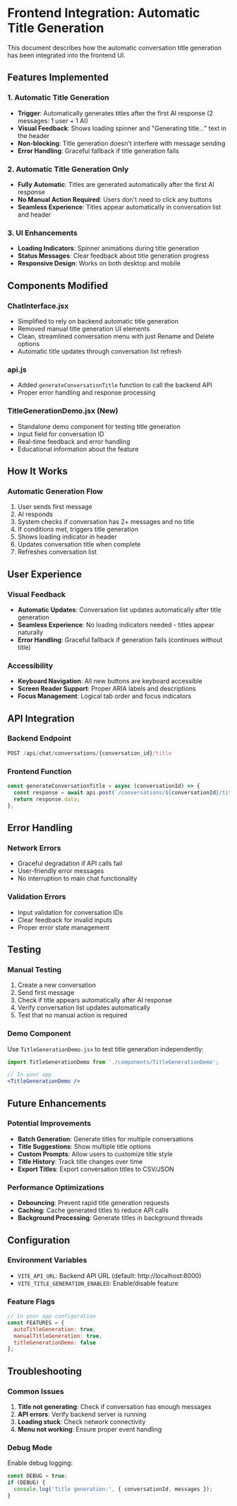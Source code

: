 # Frontend Integration: Automatic Title Generation

This document describes how the automatic conversation title generation has been integrated into the frontend UI.

## Features Implemented

### 1. Automatic Title Generation
- **Trigger**: Automatically generates titles after the first AI response (2 messages: 1 user + 1 AI)
- **Visual Feedback**: Shows loading spinner and "Generating title..." text in the header
- **Non-blocking**: Title generation doesn't interfere with message sending
- **Error Handling**: Graceful fallback if title generation fails

### 2. Automatic Title Generation Only
- **Fully Automatic**: Titles are generated automatically after the first AI response
- **No Manual Action Required**: Users don't need to click any buttons
- **Seamless Experience**: Titles appear automatically in conversation list and header

### 3. UI Enhancements
- **Loading Indicators**: Spinner animations during title generation
- **Status Messages**: Clear feedback about title generation progress
- **Responsive Design**: Works on both desktop and mobile

## Components Modified

### ChatInterface.jsx
- Simplified to rely on backend automatic title generation
- Removed manual title generation UI elements
- Clean, streamlined conversation menu with just Rename and Delete options
- Automatic title updates through conversation list refresh

### api.js
- Added `generateConversationTitle` function to call the backend API
- Proper error handling and response processing

### TitleGenerationDemo.jsx (New)
- Standalone demo component for testing title generation
- Input field for conversation ID
- Real-time feedback and error handling
- Educational information about the feature

## How It Works

### Automatic Generation Flow
1. User sends first message
2. AI responds
3. System checks if conversation has 2+ messages and no title
4. If conditions met, triggers title generation
5. Shows loading indicator in header
6. Updates conversation title when complete
7. Refreshes conversation list



## User Experience

### Visual Feedback
- **Automatic Updates**: Conversation list updates automatically after title generation
- **Seamless Experience**: No loading indicators needed - titles appear naturally
- **Error Handling**: Graceful fallback if generation fails (continues without title)

### Accessibility
- **Keyboard Navigation**: All new buttons are keyboard accessible
- **Screen Reader Support**: Proper ARIA labels and descriptions
- **Focus Management**: Logical tab order and focus indicators

## API Integration

### Backend Endpoint
```javascript
POST /api/chat/conversations/{conversation_id}/title
```

### Frontend Function
```javascript
const generateConversationTitle = async (conversationId) => {
  const response = await api.post(`/conversations/${conversationId}/title`);
  return response.data;
};
```

## Error Handling

### Network Errors
- Graceful degradation if API calls fail
- User-friendly error messages
- No interruption to main chat functionality

### Validation Errors
- Input validation for conversation IDs
- Clear feedback for invalid inputs
- Proper error state management

## Testing

### Manual Testing
1. Create a new conversation
2. Send first message
3. Check if title appears automatically after AI response
4. Verify conversation list updates automatically
5. Test that no manual action is required

### Demo Component
Use `TitleGenerationDemo.jsx` to test title generation independently:
```jsx
import TitleGenerationDemo from './components/TitleGenerationDemo';

// In your app
<TitleGenerationDemo />
```

## Future Enhancements

### Potential Improvements
- **Batch Generation**: Generate titles for multiple conversations
- **Title Suggestions**: Show multiple title options
- **Custom Prompts**: Allow users to customize title style
- **Title History**: Track title changes over time
- **Export Titles**: Export conversation titles to CSV/JSON

### Performance Optimizations
- **Debouncing**: Prevent rapid title generation requests
- **Caching**: Cache generated titles to reduce API calls
- **Background Processing**: Generate titles in background threads

## Configuration

### Environment Variables
- `VITE_API_URL`: Backend API URL (default: http://localhost:8000)
- `VITE_TITLE_GENERATION_ENABLED`: Enable/disable feature

### Feature Flags
```javascript
// In your app configuration
const FEATURES = {
  autoTitleGeneration: true,
  manualTitleGeneration: true,
  titleGenerationDemo: false
};
```

## Troubleshooting

### Common Issues
1. **Title not generating**: Check if conversation has enough messages
2. **API errors**: Verify backend server is running
3. **Loading stuck**: Check network connectivity
4. **Menu not working**: Ensure proper event handling

### Debug Mode
Enable debug logging:
```javascript
const DEBUG = true;
if (DEBUG) {
  console.log('Title generation:', { conversationId, messages });
}
``` 